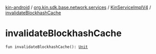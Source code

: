 [kin-android](../../index.md) / [org.kin.sdk.base.network.services](../index.md) / [KinServiceImplV4](index.md) / [invalidateBlockhashCache](./invalidate-blockhash-cache.md)

# invalidateBlockhashCache

`fun invalidateBlockhashCache(): `[`Unit`](https://kotlinlang.org/api/latest/jvm/stdlib/kotlin/-unit/index.html)